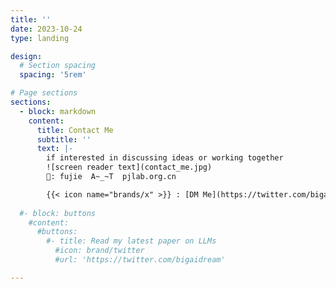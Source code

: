 ```yaml
---
title: ''
date: 2023-10-24
type: landing

design:
  # Section spacing
  spacing: '5rem'

# Page sections
sections:
  - block: markdown
    content:
      title: Contact Me
      subtitle: ''
      text: |-
        if interested in discussing ideas or working together
        ![screen reader text](contact_me.jpg)
        📧: fujie  A~_~T  pjlab.org.cn

        {{< icon name="brands/x" >}} : [DM Me](https://twitter.com/bigaidream)
        
  #- block: buttons
    #content:
      #buttons:
        #- title: Read my latest paper on LLMs
          #icon: brand/twitter
          #url: 'https://twitter.com/bigaidream'

---
```

